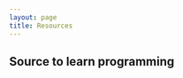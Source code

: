 ```yaml
---
layout: page
title: Resources 
---
```


<h2>Source to learn programming</h2>

[Hackerrank]:https://www.hackerrank.com

[Sololearn]: https://www.sololearn.com/

[Codecademy]: https://www.codecademy.com/

[Khancademy]: https://www.khanacademy.org/

[Coursera]: https://www.coursera.org/

[Edx]: https://www.edx.org/

[Udemy]: https://www.udemy.com/

[PracticePython]: https://practicepython.org








